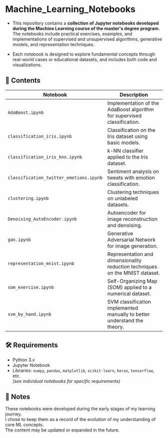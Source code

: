 # Machine_Learning_Notebooks

- This repository contains a **collection of Jupyter notebooks developed during the Machine Learning course of the master's degree program.**  
The notebooks include practical exercises, examples, and implementations of supervised and unsupervised algorithms, generative models, and representation techniques.

- Each notebook is designed to explore fundamental concepts through real-world cases or educational datasets, and includes both code and visualizations.

## 📂 Contents

| Notebook | Description |
|----------|-------------|
| `AdaBoost.ipynb` | Implementation of the AdaBoost algorithm for supervised classification. |
| `classification_iris.ipynb` | Classification on the Iris dataset using basic models. |
| `classification_iris_knn.ipynb` | k-NN classifier applied to the Iris dataset. |
| `classification_twitter_emotions.ipynb` | Sentiment analysis on tweets with emotion classification. |
| `clustering.ipynb` | Clustering techniques on unlabeled datasets. |
| `Denoising_AutoEncoder.ipynb` | Autoencoder for image reconstruction and denoising. |
| `gan.ipynb` | Generative Adversarial Network for image generation. |
| `representation_mnist.ipynb` | Representation and dimensionality reduction techniques on the MNIST dataset. |
| `som_exercise.ipynb` | Self-Organizing Map (SOM) applied to a numerical dataset. |
| `svm_by_hand.ipynb` | SVM classification implemented manually to better understand the theory. |

## 🛠 Requirements

- Python 3.x
- Jupyter Notebook
- Libraries: `numpy`, `pandas`, `matplotlib`, `scikit-learn`, `keras`, `tensorflow`, etc.  
  *(see individual notebooks for specific requirements)*

## 📌 Notes

These notebooks were developed during the early stages of my learning journey.  
I chose to keep them as a record of the evolution of my understanding of core ML concepts.  
The content may be updated or expanded in the future.
